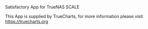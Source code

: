 Satisfactory App for TrueNAS SCALE

This App is supplied by TrueCharts, for more information please visit https://truecharts.org
